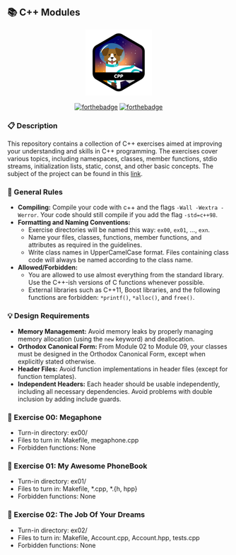 ## 📚 C++ Modules

<div align=center>

  ![badge](https://raw.githubusercontent.com/angelamcosta/angelamcosta/main/42_badges/cppn.png)

  [![forthebadge](https://forthebadge.com/images/badges/made-with-c-plus-plus.svg)](https://forthebadge.com)  [![forthebadge](https://forthebadge.com/images/badges/built-by-codebabes.svg)](https://forthebadge.com)
</div>

### 📋 Description
This repository contains a collection of C++ exercises aimed at improving your understanding and skills in C++ programming. The exercises cover various topics, including namespaces, classes, member functions, stdio streams, initialization lists, static, const, and other basic concepts. The subject of the project can be found in this [link](https://raw.githubusercontent.com/angelamcosta/cpp/main/en.subject.pdf).

### 🔨 General Rules
- **Compiling:** Compile your code with c++ and the flags `-Wall -Wextra -Werror`. Your code should still compile if you add the flag `-std=c++98`.
- **Formatting and Naming Conventions:**
  - Exercise directories will be named this way: `ex00`, `ex01`, ..., `exn`.
  - Name your files, classes, functions, member functions, and attributes as required in the guidelines.
  - Write class names in UpperCamelCase format. Files containing class code will always be named according to the class name.
- **Allowed/Forbidden:**
  - You are allowed to use almost everything from the standard library. Use the C++-ish versions of C functions whenever possible.
  - External libraries such as C++11, Boost libraries, and the following functions are forbidden: `*printf()`, `*alloc()`, and `free()`.

### 💡 Design Requirements
- **Memory Management:** Avoid memory leaks by properly managing memory allocation (using the `new` keyword) and deallocation.
- **Orthodox Canonical Form:** From Module 02 to Module 09, your classes must be designed in the Orthodox Canonical Form, except when explicitly stated otherwise.
- **Header Files:** Avoid function implementations in header files (except for function templates).
- **Independent Headers:** Each header should be usable independently, including all necessary dependencies. Avoid problems with double inclusion by adding include guards.

<!-- ### 📂 Repository Contents -->

### 📖 Exercise 00: **Megaphone**
- Turn-in directory: ex00/
- Files to turn in: Makefile, megaphone.cpp
- Forbidden functions: None

### 📖 Exercise 01: **My Awesome PhoneBook**
- Turn-in directory: ex01/
- Files to turn in: Makefile, *.cpp, *.{h, hpp}
- Forbidden functions: None

### 📖 Exercise 02: **The Job Of Your Dreams**
- Turn-in directory: ex02/
- Files to turn in: Makefile, Account.cpp, Account.hpp, tests.cpp
- Forbidden functions: None
